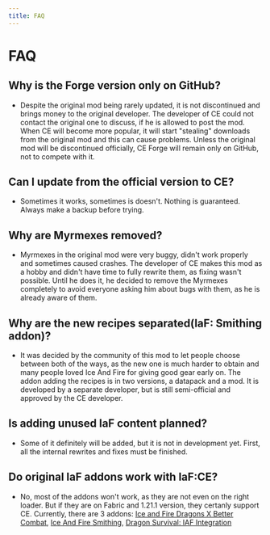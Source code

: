 ```yaml
---
title: FAQ
---
```


# FAQ

## Why is the Forge version only on GitHub?
* Despite the original mod being rarely updated, it is not discontinued and brings money to the original developer. The developer of CE could not contact the original one to discuss, if he is allowed to post the mod. When CE will become more popular, it will start "stealing" downloads from the original mod and this can cause problems. Unless the original mod will be discontinued officially, CE Forge will remain only on GitHub, not to compete with it.

## Can I update from the official version to CE?
* Sometimes it works, sometimes is doesn't. Nothing is guaranteed. Always make a backup before trying.

## Why are Myrmexes removed?
* Myrmexes in the original mod were very buggy, didn't work properly and sometimes caused crashes. The developer of CE makes this mod as a hobby and didn't have time to fully rewrite them, as fixing wasn't possible. Until he does it, he decided to remove the Myrmexes completely to avoid everyone asking him about bugs with them, as he is already aware of them.

## Why are the new recipes separated(IaF: Smithing addon)?
* It was decided by the community of this mod to let people choose between both of the ways, as the new one is much harder to obtain and many people loved Ice And Fire for giving good gear early on. The addon adding the recipes is in two versions, a datapack and a mod. It is developed by a separate developer, but is still semi-official and approved by the CE developer.

## Is adding unused IaF content planned?
* Some of it definitely will be added, but it is not in development yet. First, all the internal rewrites and fixes must be finished.

## Do original IaF addons work with IaF:CE?
* No, most of the addons won't work, as they are not even on the right loader. But if they are on Fabric and 1.21.1 version, they certanly support CE. Currently, there are 3 addons: [Ice and Fire Dragons X Better Combat](https://www.curseforge.com/minecraft/mc-mods/ice-and-fire-dragons-x-better-combat), [Ice And Fire Smithing](https://modrinth.com/datapack/iceandfire_smithing), [Dragon Survival: IAF Integration](https://modrinth.com/mod/dragon-survival-iaf-integration)
